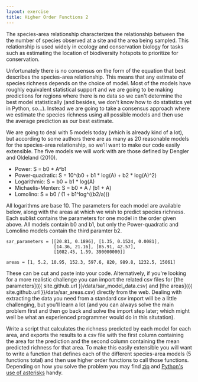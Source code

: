 ```yaml
---
layout: exercise
title: Higher Order Functions 2
---
```


The species-area relationship characterizes the relationship between the
the number of species observed at a site and the area being sampled.
This relationship is used widely in ecology and conservation biology for
tasks such as estimating the location of biodiversity hotspots to
prioritize for conservation.

Unfortunately there is no consensus on the form of the equation that
best describes the species-area relationship. This means that any
estimate of species richness depends on the choice of model. Most of the
models have roughly equivalent statistical support and we are going to
be making predictions for regions where there is no data so we can't
determine the best model statistically (and besides, we don't know how
to do statistics yet in Python, so...). Instead we are going to take a
consensus approach where we estimate the species richness using all
possible models and then use the average prediction as our best
estimate.

We are going to deal with 5 models today (which is already kind of a
lot), but according to some authors there are as many as 20 reasonable
models for the species-area relationship, so we'll want to make our code
easily extensible. The five models we will work with are those defined
by Dengler and Oldeland (2010).

-   Power: S = b0 * A^b1
-   Power-quadratic: S = 10^(b0 + b1 * log(A) + b2 * log(A)^2)
-   Logarithmic: S = b0 + b1 * log(A)
-   Michaelis-Menten: S = b0 * A / (b1 + A)
-   Lomolino: S = b0 / (1 + b1^log^((b2/a)))

All logarithms are base 10. The parameters for each model are available
below, along with the areas at which we wish to predict species
richness. Each sublist contains the parameters for one model in the
order given above. All models contain b0 and b1, but only the
Power-quadratic and Lomolino models contain the third paramter b2.

```
sar_parameters = [[20.81, 0.1896], [1.35, 0.1524, 0.0081],
                  [14.36, 21.16], [85.91, 42.57],
				  [1082.45, 1.59, 390000000]]

areas = [1, 5.2, 10.95, 152.3, 597.6, 820, 989.8, 1232.5, 15061]
```

These can be cut and paste into your code. Alternatively, if you're looking for
a more realistic challenge you can import the related csv files for
[the parameters]({{ site.github.url }}/data/sar_model_data.csv) and 
[the areas]({{ site.github.url }}/data/sar_areas.csv)
directly from the web. Dealing with extracting the data you need from a standard
csv import will be a little challenging, but you'll learn a lot (and you can
always solve the main problem first and then go back and solve the import step
later; which might well be what an experienced programmer would do in this
situtation).

Write a script that calculates the richness predicted by each model for each
area, and exports the results to a csv file with the first column containing the
area for the prediction and the second column containing the mean predicted
richness for that area. To make this easily extensible you will want to write a
function that defines each of the different species-area models (5 functions
total) and then use higher order functions to call those functions. Depending on
how you solve the problem you may find
[zip](http://docs.python.org/library/functions.html#zip) and
[Python's use of asterisks](http://www.technovelty.org/code/python/asterisk.html)
handy.

